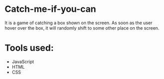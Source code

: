 # Catch-me-if-you-can

  It is a game of catching a box shown on the screen. As soon as the user hover over the box, it will randomly shift to some other place on the screen.

# Tools used:
- JavaScript
- HTML
- CSS
